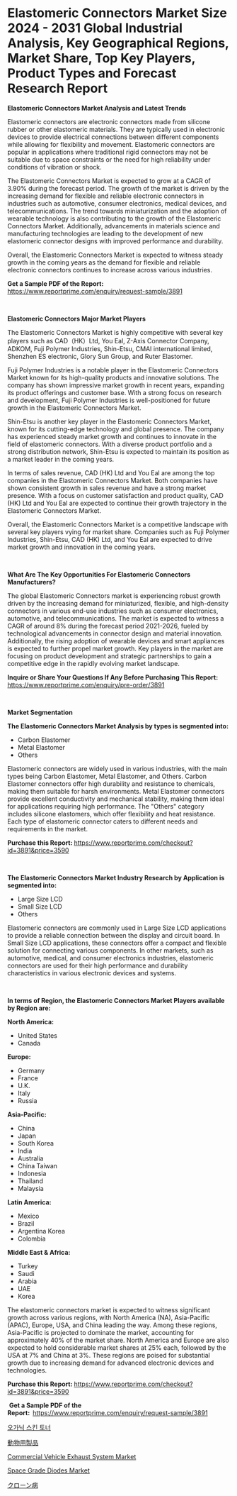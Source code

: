 <p><h1>Elastomeric Connectors Market Size 2024 - 2031 Global Industrial Analysis, Key Geographical Regions, Market Share, Top Key Players, Product Types and Forecast Research Report</h1></p><p><strong>Elastomeric Connectors Market Analysis and Latest Trends</strong></p>
<p><p>Elastomeric connectors are electronic connectors made from silicone rubber or other elastomeric materials. They are typically used in electronic devices to provide electrical connections between different components while allowing for flexibility and movement. Elastomeric connectors are popular in applications where traditional rigid connectors may not be suitable due to space constraints or the need for high reliability under conditions of vibration or shock.</p><p>The Elastomeric Connectors Market is expected to grow at a CAGR of 3.90% during the forecast period. The growth of the market is driven by the increasing demand for flexible and reliable electronic connectors in industries such as automotive, consumer electronics, medical devices, and telecommunications. The trend towards miniaturization and the adoption of wearable technology is also contributing to the growth of the Elastomeric Connectors Market. Additionally, advancements in materials science and manufacturing technologies are leading to the development of new elastomeric connector designs with improved performance and durability.</p><p>Overall, the Elastomeric Connectors Market is expected to witness steady growth in the coming years as the demand for flexible and reliable electronic connectors continues to increase across various industries.</p></p>
<p><strong>Get a Sample PDF of the Report:&nbsp;</strong> <a href="https://www.reportprime.com/enquiry/request-sample/3891">https://www.reportprime.com/enquiry/request-sample/3891</a></p>
<p>&nbsp;</p>
<p><strong>Elastomeric Connectors Major Market Players</strong></p>
<p><p>The Elastomeric Connectors Market is highly competitive with several key players such as CAD（HK）Ltd, You Eal, Z-Axis Connector Company, ADKOM, Fuji Polymer Industries, Shin-Etsu, CMAI international limited, Shenzhen ES electronic, Glory Sun Group, and Ruter Elastomer.</p><p>Fuji Polymer Industries is a notable player in the Elastomeric Connectors Market known for its high-quality products and innovative solutions. The company has shown impressive market growth in recent years, expanding its product offerings and customer base. With a strong focus on research and development, Fuji Polymer Industries is well-positioned for future growth in the Elastomeric Connectors Market.</p><p>Shin-Etsu is another key player in the Elastomeric Connectors Market, known for its cutting-edge technology and global presence. The company has experienced steady market growth and continues to innovate in the field of elastomeric connectors. With a diverse product portfolio and a strong distribution network, Shin-Etsu is expected to maintain its position as a market leader in the coming years.</p><p>In terms of sales revenue, CAD (HK) Ltd and You Eal are among the top companies in the Elastomeric Connectors Market. Both companies have shown consistent growth in sales revenue and have a strong market presence. With a focus on customer satisfaction and product quality, CAD (HK) Ltd and You Eal are expected to continue their growth trajectory in the Elastomeric Connectors Market.</p><p>Overall, the Elastomeric Connectors Market is a competitive landscape with several key players vying for market share. Companies such as Fuji Polymer Industries, Shin-Etsu, CAD (HK) Ltd, and You Eal are expected to drive market growth and innovation in the coming years.</p></p>
<p>&nbsp;</p>
<p><strong>What Are The Key Opportunities For Elastomeric Connectors Manufacturers?</strong></p>
<p><p>The global Elastomeric Connectors market is experiencing robust growth driven by the increasing demand for miniaturized, flexible, and high-density connectors in various end-use industries such as consumer electronics, automotive, and telecommunications. The market is expected to witness a CAGR of around 8% during the forecast period 2021-2026, fueled by technological advancements in connector design and material innovation. Additionally, the rising adoption of wearable devices and smart appliances is expected to further propel market growth. Key players in the market are focusing on product development and strategic partnerships to gain a competitive edge in the rapidly evolving market landscape.</p></p>
<p><strong>Inquire or Share Your Questions If Any Before Purchasing This Report:</strong> <a href="https://www.reportprime.com/enquiry/pre-order/3891">https://www.reportprime.com/enquiry/pre-order/3891</a></p>
<p>&nbsp;</p>
<p><strong>Market Segmentation</strong></p>
<p><strong>The Elastomeric Connectors Market Analysis by types is segmented into:</strong></p>
<p><ul><li>Carbon Elastomer</li><li>Metal Elastomer</li><li>Others</li></ul></p>
<p><p>Elastomeric connectors are widely used in various industries, with the main types being Carbon Elastomer, Metal Elastomer, and Others. Carbon Elastomer connectors offer high durability and resistance to chemicals, making them suitable for harsh environments. Metal Elastomer connectors provide excellent conductivity and mechanical stability, making them ideal for applications requiring high performance. The "Others" category includes silicone elastomers, which offer flexibility and heat resistance. Each type of elastomeric connector caters to different needs and requirements in the market.</p></p>
<p><strong>Purchase this Report:&nbsp;</strong><a href="https://www.reportprime.com/checkout?id=3891&price=3590">https://www.reportprime.com/checkout?id=3891&price=3590</a></p>
<p>&nbsp;</p>
<p><strong>The Elastomeric Connectors Market Industry Research by Application is segmented into:</strong></p>
<p><ul><li>Large Size LCD</li><li>Small Size LCD</li><li>Others</li></ul></p>
<p><p>Elastomeric connectors are commonly used in Large Size LCD applications to provide a reliable connection between the display and circuit board. In Small Size LCD applications, these connectors offer a compact and flexible solution for connecting various components. In other markets, such as automotive, medical, and consumer electronics industries, elastomeric connectors are used for their high performance and durability characteristics in various electronic devices and systems.</p></p>
<p>&nbsp;</p>
<p><strong>In terms of Region, the Elastomeric Connectors Market Players available by Region are:</strong></p>
<p>
    <p> <strong> North America: </strong>
        <ul>
            <li>United States</li>
            <li>Canada</li>
        </ul>
        </p> 
    <p> <strong> Europe: </strong>
        <ul>
            <li>Germany</li>
            <li>France</li>
            <li>U.K.</li>
            <li>Italy</li>
            <li>Russia</li>
        </ul>
        </p> 
    <p> <strong> Asia-Pacific: </strong>
        <ul>
            <li>China</li>
            <li>Japan</li>
            <li>South Korea</li>
            <li>India</li>
            <li>Australia</li>
            <li>China Taiwan</li>
            <li>Indonesia</li>
            <li>Thailand</li>
            <li>Malaysia</li>
        </ul>
        </p> 
    <p> <strong> Latin America: </strong>
        <ul>
            <li>Mexico</li>
            <li>Brazil</li>
            <li>Argentina Korea</li>
            <li>Colombia</li>
        </ul>
        </p> 
    <p> <strong> Middle East & Africa: </strong>
        <ul>
            <li>Turkey</li>
            <li>Saudi</li>
            <li>Arabia</li>
            <li>UAE</li>
            <li>Korea</li>
        </ul>
    </p>
    </p>
<p><p>The elastomeric connectors market is expected to witness significant growth across various regions, with North America (NA), Asia-Pacific (APAC), Europe, USA, and China leading the way. Among these regions, Asia-Pacific is projected to dominate the market, accounting for approximately 40% of the market share. North America and Europe are also expected to hold considerable market shares at 25% each, followed by the USA at 7% and China at 3%. These regions are poised for substantial growth due to increasing demand for advanced electronic devices and technologies.</p></p>
<p><strong>Purchase this Report: </strong><a href="https://www.reportprime.com/checkout?id=3891&price=3590">https://www.reportprime.com/checkout?id=3891&price=3590</a></p>
<p>&nbsp;<strong>Get a Sample PDF of the Report:&nbsp;&nbsp;</strong><a href="https://www.reportprime.com/enquiry/request-sample/3891">https://www.reportprime.com/enquiry/request-sample/3891</a></p>
<p><strong></strong></p>
<p><p><a href="https://github.com/lzuwsfreyoq70/Market-Research-Report-List-1/blob/main/595663813819.md">오가닉 스킨 토너</a></p><p><a href="https://medium.com/@elmorunolfsson2023/%E7%8D%A3%E5%8C%BB%E8%A3%BD%E5%93%81%E5%B8%82%E5%A0%B4%E3%81%AE%E3%83%88%E3%83%AC%E3%83%B3%E3%83%89%E3%81%A8%E5%B8%82%E5%A0%B4%E5%88%86%E6%9E%90%E3%81%AF-2024%E5%B9%B4%E3%81%8B%E3%82%892031%E5%B9%B4%E3%81%BE%E3%81%A7%E3%81%AE%E6%9C%9F%E9%96%93%E3%81%AB%E4%BA%88%E6%B8%AC%E3%81%95%E3%82%8C%E3%81%A6%E3%81%84%E3%81%BE%E3%81%99-2ca60ff3a983">動物用製品</a></p><p><a href="https://issuu.com/reportprime-2/docs/commercial-vehicle-exhaust-system-market-size-2030">Commercial Vehicle Exhaust System Market</a></p><p><a href="https://github.com/zjyglelu/Market-Research-Report-List-2/blob/main/space-grade-diodes-market.md">Space Grade Diodes Market</a></p><p><a href="https://github.com/avwofrml53535/Market-Research-Report-List-1/blob/main/765877814774.md">クローン病</a></p></p>